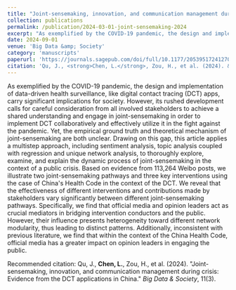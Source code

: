 ```yaml
---
title: "Joint-sensemaking, innovation, and communication management during crisis: Evidence from the DCT applications in China"
collection: publications
permalink: /publication/2024-03-01-joint-sensemaking-2024
excerpt: "As exemplified by the COVID-19 pandemic, the design and implementation of data-driven health surveillance, like digital contact tracing (DCT) apps, carry significant implications for society. However, its rushed development calls for careful consideration from all involved stakeholders to achieve a shared understanding and engage in joint-sensemaking in order to implement DCT collaboratively and effectively utilize it in the fight against the pandemic. Yet, the empirical ground truth and theoretical mechanism of joint-sensemaking are both unclear. Drawing on this gap, this article applies a multistep approach, including sentiment analysis, topic analysis coupled with regression and unique network analysis, to thoroughly explore, examine, and explain the dynamic process of joint-sensemaking in the context of a public crisis. Based on evidence from 113,264 Weibo posts, we illustrate two joint-sensemaking pathways and three key interventions using the case of China's Health Code in the context of the DCT. We reveal that the effectiveness of different interventions and contributions made by stakeholders vary significantly between different joint-sensemaking pathways. Specifically, we find that official media and opinion leaders act as crucial mediators in bridging intervention conductors and the public. However, their influence presents heterogeneity toward different network modularity, thus leading to distinct patterns. Additionally, inconsistent with previous literature, we find that within the context of the China Health Code, official media has a greater impact on opinion leaders in engaging the public."
date: 2024-09-01
venue: 'Big Data &amp; Society'
category: 'manuscripts'
paperurl: 'https://journals.sagepub.com/doi/full/10.1177/20539517241270714'
citation: 'Qu, J., <strong>Chen, L.</strong>, Zou, H., et al. (2024). &quot;Joint-sensemaking, innovation, and communication management during crisis: Evidence from the DCT applications in China.&quot; <em>Big Data &amp; Society</em>, 11(3).'
---
```

As exemplified by the COVID-19 pandemic, the design and implementation of data-driven health surveillance, like digital contact tracing (DCT) apps, carry significant implications for society. However, its rushed development calls for careful consideration from all involved stakeholders to achieve a shared understanding and engage in joint-sensemaking in order to implement DCT collaboratively and effectively utilize it in the fight against the pandemic. Yet, the empirical ground truth and theoretical mechanism of joint-sensemaking are both unclear. Drawing on this gap, this article applies a multistep approach, including sentiment analysis, topic analysis coupled with regression and unique network analysis, to thoroughly explore, examine, and explain the dynamic process of joint-sensemaking in the context of a public crisis. Based on evidence from 113,264 Weibo posts, we illustrate two joint-sensemaking pathways and three key interventions using the case of China's Health Code in the context of the DCT. We reveal that the effectiveness of different interventions and contributions made by stakeholders vary significantly between different joint-sensemaking pathways. Specifically, we find that official media and opinion leaders act as crucial mediators in bridging intervention conductors and the public. However, their influence presents heterogeneity toward different network modularity, thus leading to distinct patterns. Additionally, inconsistent with previous literature, we find that within the context of the China Health Code, official media has a greater impact on opinion leaders in engaging the public.

Recommended citation: Qu, J., <strong>Chen, L.</strong>, Zou, H., et al. (2024). &quot;Joint-sensemaking, innovation, and communication management during crisis: Evidence from the DCT applications in China.&quot; <em>Big Data &amp; Society</em>, 11(3).